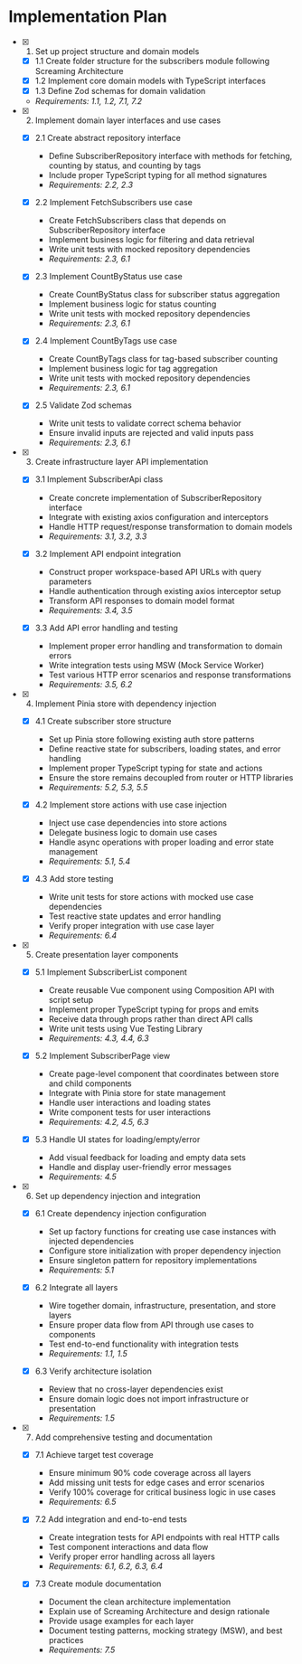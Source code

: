 # Implementation Plan

- [x] 1. Set up project structure and domain models
  - [x] 1.1 Create folder structure for the subscribers module following Screaming Architecture
  - [x] 1.2 Implement core domain models with TypeScript interfaces
  - [x] 1.3 Define Zod schemas for domain validation
  - _Requirements: 1.1, 1.2, 7.1, 7.2_

- [x] 2. Implement domain layer interfaces and use cases
  - [x] 2.1 Create abstract repository interface
    - Define SubscriberRepository interface with methods for fetching, counting by status, and counting by tags
    - Include proper TypeScript typing for all method signatures
    - _Requirements: 2.2, 2.3_

  - [x] 2.2 Implement FetchSubscribers use case
    - Create FetchSubscribers class that depends on SubscriberRepository interface
    - Implement business logic for filtering and data retrieval
    - Write unit tests with mocked repository dependencies
    - _Requirements: 2.3, 6.1_

  - [x] 2.3 Implement CountByStatus use case
    - Create CountByStatus class for subscriber status aggregation
    - Implement business logic for status counting
    - Write unit tests with mocked repository dependencies
    - _Requirements: 2.3, 6.1_

  - [x] 2.4 Implement CountByTags use case
    - Create CountByTags class for tag-based subscriber counting
    - Implement business logic for tag aggregation
    - Write unit tests with mocked repository dependencies
    - _Requirements: 2.3, 6.1_

  - [x] 2.5 Validate Zod schemas
    - Write unit tests to validate correct schema behavior
    - Ensure invalid inputs are rejected and valid inputs pass
    - _Requirements: 2.3, 6.1_

- [x] 3. Create infrastructure layer API implementation
  - [x] 3.1 Implement SubscriberApi class
    - Create concrete implementation of SubscriberRepository interface
    - Integrate with existing axios configuration and interceptors
    - Handle HTTP request/response transformation to domain models
    - _Requirements: 3.1, 3.2, 3.3_

  - [x] 3.2 Implement API endpoint integration
    - Construct proper workspace-based API URLs with query parameters
    - Handle authentication through existing axios interceptor setup
    - Transform API responses to domain model format
    - _Requirements: 3.4, 3.5_

  - [x] 3.3 Add API error handling and testing
    - Implement proper error handling and transformation to domain errors
    - Write integration tests using MSW (Mock Service Worker)
    - Test various HTTP error scenarios and response transformations
    - _Requirements: 3.5, 6.2_

- [x] 4. Implement Pinia store with dependency injection
  - [x] 4.1 Create subscriber store structure
    - Set up Pinia store following existing auth store patterns
    - Define reactive state for subscribers, loading states, and error handling
    - Implement proper TypeScript typing for state and actions
    - Ensure the store remains decoupled from router or HTTP libraries
    - _Requirements: 5.2, 5.3, 5.5_

  - [x] 4.2 Implement store actions with use case injection
    - Inject use case dependencies into store actions
    - Delegate business logic to domain use cases
    - Handle async operations with proper loading and error state management
    - _Requirements: 5.1, 5.4_

  - [x] 4.3 Add store testing
    - Write unit tests for store actions with mocked use case dependencies
    - Test reactive state updates and error handling
    - Verify proper integration with use case layer
    - _Requirements: 6.4_

- [x] 5. Create presentation layer components
  - [x] 5.1 Implement SubscriberList component
    - Create reusable Vue component using Composition API with script setup
    - Implement proper TypeScript typing for props and emits
    - Receive data through props rather than direct API calls
    - Write unit tests using Vue Testing Library
    - _Requirements: 4.3, 4.4, 6.3_

  - [x] 5.2 Implement SubscriberPage view
    - Create page-level component that coordinates between store and child components
    - Integrate with Pinia store for state management
    - Handle user interactions and loading states
    - Write component tests for user interactions
    - _Requirements: 4.2, 4.5, 6.3_

  - [x] 5.3 Handle UI states for loading/empty/error
    - Add visual feedback for loading and empty data sets
    - Handle and display user-friendly error messages
    - _Requirements: 4.5_

- [x] 6. Set up dependency injection and integration
  - [x] 6.1 Create dependency injection configuration
    - Set up factory functions for creating use case instances with injected dependencies
    - Configure store initialization with proper dependency injection
    - Ensure singleton pattern for repository implementations
    - _Requirements: 5.1_

  - [x] 6.2 Integrate all layers
    - Wire together domain, infrastructure, presentation, and store layers
    - Ensure proper data flow from API through use cases to components
    - Test end-to-end functionality with integration tests
    - _Requirements: 1.1, 1.5_

  - [x] 6.3 Verify architecture isolation
    - Review that no cross-layer dependencies exist
    - Ensure domain logic does not import infrastructure or presentation
    - _Requirements: 1.5_

- [x] 7. Add comprehensive testing and documentation
  - [x] 7.1 Achieve target test coverage
    - Ensure minimum 90% code coverage across all layers
    - Add missing unit tests for edge cases and error scenarios
    - Verify 100% coverage for critical business logic in use cases
    - _Requirements: 6.5_

  - [x] 7.2 Add integration and end-to-end tests
    - Create integration tests for API endpoints with real HTTP calls
    - Test component interactions and data flow
    - Verify proper error handling across all layers
    - _Requirements: 6.1, 6.2, 6.3, 6.4_

  - [x] 7.3 Create module documentation
    - Document the clean architecture implementation
    - Explain use of Screaming Architecture and design rationale
    - Provide usage examples for each layer
    - Document testing patterns, mocking strategy (MSW), and best practices
    - _Requirements: 7.5_
